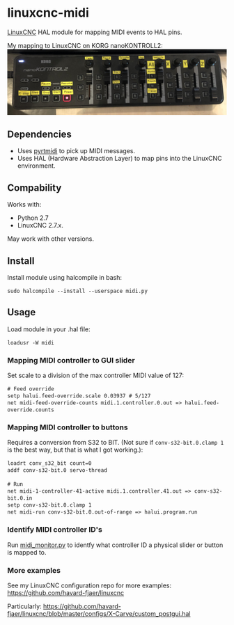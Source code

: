 # linuxcnc-midi
[LinuxCNC](http://linuxcnc.org/) HAL module for mapping MIDI events to HAL pins. 



My mapping to LinuxCNC on KORG nanoKONTROLL2:
![KORG nanoKONTROLL2](midi-controller.jpg)

## Dependencies
- Uses [pyrtmidi](https://github.com/patrickkidd/pyrtmidi) to pick up MIDI messages.
 - Uses HAL (Hardware Abstraction Layer) to map pins into the LinuxCNC environment.

## Compability
Works with: 
- Python 2.7 
- LinuxCNC 2.7.x. 

May work with other versions.

## Install
Install module using halcompile in bash: 
```
sudo halcompile --install --userspace midi.py
```

## Usage
Load module in your .hal file: 
```
loadusr -W midi
```

### Mapping MIDI controller to GUI slider
Set scale to a division of the max controller MIDI value of 127:
```
# Feed override
setp halui.feed-override.scale 0.03937 # 5/127 
net midi-feed-override-counts midi.1.controller.0.out => halui.feed-override.counts
```

### Mapping MIDI controller to buttons 
Requires a conversion from S32 to BIT. (Not sure if `conv-s32-bit.0.clamp 1` is the best way, but that is what I got working.):
```
loadrt conv_s32_bit count=0
addf conv-s32-bit.0 servo-thread

# Run
net midi-1-controller-41-active midi.1.controller.41.out => conv-s32-bit.0.in
setp conv-s32-bit.0.clamp 1
net midi-run conv-s32-bit.0.out-of-range => halui.program.run
```

### Identify MIDI controller ID's
Run [midi_monitor.py](midi_monitor.py) to identfy what controller ID a physical slider or button is mapped to.

### More examples
See my LinuxCNC configuration repo for more examples: https://github.com/havard-fjaer/linuxcnc

Particularly: https://github.com/havard-fjaer/linuxcnc/blob/master/configs/X-Carve/custom_postgui.hal